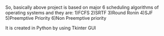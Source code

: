 So, basically above project is based on major 6 scheduling algorithms of operating systems and they are:
1)FCFS
2)SRTF
3)Round Ronin
4)SJF
5)Preemptive Priority
6)Non Preemptive priority

It is created in Python by using Tkinter GUI
